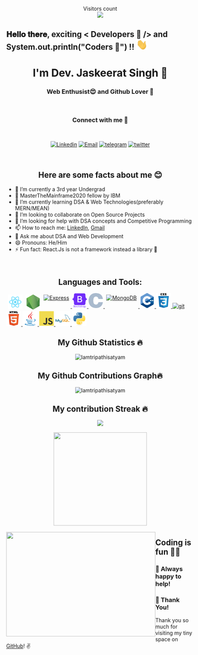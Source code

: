 <p align="center"> 
  Visitors count<br>
  <img src="https://profile-counter.glitch.me/Jassi10000/count.svg" />
</p>

<h2> 𝐇𝐞𝐥𝐥𝐨 𝐭𝐡𝐞𝐫𝐞, exciting < Developers 🤩 /> and System.out.println("Coders 🥰") !! <img src="https://raw.githubusercontent.com/ABSphreak/ABSphreak/master/gifs/Hi.gif" width="30px"></h2>
<h1 align="center"> I'm Dev. Jaskeerat Singh 🤗</h1>
<h3 align="center">Web Enthusist😍 and Github Lover 💖</h3>

<br>

<h3 align="center">Connect with me 🤝</h3>
<br>

<body>
    <div class="img1">
<p align='center'>
<a href="https://www.linkedin.com/in/jaskeerat-singh-5438531a6/" target="_blank"><img src="https://icons.iconarchive.com/icons/alecive/flatwoken/64/Apps-Linkedin-icon.png" width="47" alt="Linkedin"></a>         <a href="mailto:jaskeerat10000@gmail.com" target="_blank"><img src="https://icons.iconarchive.com/icons/wwalczyszyn/android-style-honeycomb/64/GMail-icon.png" width="52" alt="Email"></a>     <a href="https://t.me/Jassi10000" target="_blank"><img src="https://icons.iconarchive.com/icons/alecive/flatwoken/64/Apps-Telegram-icon.png" alt="telegram" width=48></a>         <a href="https://twitter.com/Jaskeer56002158" target="_blank"><img src="https://icons.iconarchive.com/icons/alecive/flatwoken/64/Apps-Twitter-icon.png" alt="twitter" width=48></a>
<p/>
</div>
</body>
   
 <br/>

<h2 align="center">Here are some facts about me 😊</h2>

- 🔭 I’m currently a 3rd year Undergrad
- 🤩 MasterTheMainframe2020 fellow by IBM
- 🌱 I’m currently learning DSA & Web Technologies(preferably MERN/MEAN)
- 👯 I’m looking to collaborate on Open Source Projects
- 🤔 I’m looking for help with DSA concepts and Competitive Programming
- 📫 How to reach me: [Linkedln](https://www.linkedin.com/in/jaskeerat-singh-5438531a6/), [Gmail](jaskeerat10000@gmail.com)
- 💬 Ask me about DSA and Web Development
- 😄 Pronouns: He/Him
- ⚡ Fun fact: React.Js is not a framework instead a library 💝
 
<br>

<h2 align="center">Languages and Tools:</h2>
<p align="left"> 
 <a href="https://reactjs.org" target="_blank"><img src="https://raw.githubusercontent.com/github/explore/80688e429a7d4ef2fca1e82350fe8e3517d3494d/topics/react/react.png" alt="React" height="40" style="vertical-align:top; margin:4px"></a><a href="https://nodejs.org" target="_blank"><img src="https://raw.githubusercontent.com/github/explore/80688e429a7d4ef2fca1e82350fe8e3517d3494d/topics/nodejs/nodejs.png" alt="Node.js" height="40" style="vertical-align:top; margin:4px"></a><a href="https://expressjs.com" target="_blank"><img src="https://avatars.githubusercontent.com/u/5658226?s=200&v=4" alt="Express" height="40" style="vertical-align:top; margin:4px"></a><a href="https://getbootstrap.com" target="_blank"> <img src="https://raw.githubusercontent.com/devicons/devicon/master/icons/bootstrap/bootstrap-plain-wordmark.svg" alt="bootstrap" width="40" height="40"/> </a> <a href="https://www.cprogramming.com/" target="_blank"> <img src="https://raw.githubusercontent.com/devicons/devicon/master/icons/c/c-original.svg" alt="c" width="40" height="40"/> </a> <a href="https://www.mongodb.com" target="_blank"><img src="https://avatars.githubusercontent.com/u/45120?s=200&v=4" alt="MongoDB" height="40" style="vertical-align:top; margin:4px"></a><a href="https://www.w3schools.com/cpp/" target="_blank"> <img src="https://raw.githubusercontent.com/devicons/devicon/master/icons/cplusplus/cplusplus-original.svg" alt="cplusplus" width="40" height="40"/> </a> <a href="https://www.w3schools.com/css/" target="_blank"> <img src="https://raw.githubusercontent.com/devicons/devicon/master/icons/css3/css3-original-wordmark.svg" alt="css3" width="40" height="40"/> </a> <a href="https://git-scm.com/" target="_blank"> <img src="https://www.vectorlogo.zone/logos/git-scm/git-scm-icon.svg" alt="git" width="40" height="40"/> </a> <a href="https://www.w3.org/html/" target="_blank"> <img src="https://raw.githubusercontent.com/devicons/devicon/master/icons/html5/html5-original-wordmark.svg" alt="html5" width="40" height="40"/> </a> <a href="https://www.java.com" target="_blank"> <img src="https://raw.githubusercontent.com/devicons/devicon/master/icons/java/java-original.svg" alt="java" width="40" height="40"/> </a> <a href="https://developer.mozilla.org/en-US/docs/Web/JavaScript" target="_blank"> <img src="https://raw.githubusercontent.com/devicons/devicon/master/icons/javascript/javascript-original.svg" alt="javascript" width="40" height="40"/> </a> <a href="https://www.mysql.com/" target="_blank"> <img src="https://raw.githubusercontent.com/devicons/devicon/master/icons/mysql/mysql-original-wordmark.svg" alt="mysql" width="40" height="40"/> </a><a href="https://www.python.org" target="_blank"> <img src="https://raw.githubusercontent.com/devicons/devicon/master/icons/python/python-original.svg" alt="python" width="40" height="40"/> </a>
</p>



<h2 align="center">My Github Statistics 🔥</h2>   
  
<p align="center">
<img src="https://github-readme-stats.vercel.app/api?username=Jassi10000&show_icons=true&theme=radical" alt="Iamtripathisatyam" />
</p>

<h2 align="center">My Github Contributions Graph🔥</h2>   
<p align="center">
<img src="https://activity-graph.herokuapp.com/graph?username=Jassi10000&theme=radical" alt="Iamtripathisatyam" />
</p>



<h2 align="center">My contribution Streak 🔥</h2>
<p align="center">
  <a href="https://github.com/Iamtripathisatyam/github-readme-streak-stats">
    <img src="https://github-readme-streak-stats.herokuapp.com/?user=Jassi10000&theme=dark&hide_border=true&background=0D1117&stroke=0000"/>
  </a>
 </p>  


<p align="center">
  <img  width="250px" height="250px" src="https://octocat-generator-assets.githubusercontent.com/my-octocat-1608216254364.png">
</p>



<img align="left" height="280" width="400" src="https://media.giphy.com/media/3o7qE1YN7aBOFPRw8E/giphy.gif">


## Coding is fun 🤩💝
### :handshake: Always happy to help!


### :hugs: Thank You!
Thank you so much for visiting my tiny space on [GitHub](https://github.com/Jassi10000)! :v: 
